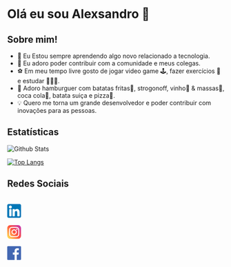 # Olá eu sou Alexsandro 👋

## Sobre mim!

-  🚀 Eu Estou sempre aprendendo algo novo relacionado a tecnologia.
-  🌱 Eu adoro poder contribuir com a comunidade e meus colegas. 
-  ⚽ Em meu tempo livre gosto de jogar video game 🕹️, fazer exercícios 💪 e estudar 🧑🏻‍🏫.
-  🍔 Adoro hamburguer com batatas fritas🍟, strogonoff, vinho🍷 & massas🍝, coca cola🥤, batata suiça e pizza🍕.
-  💡 Quero me torna um grande desenvolvedor e poder contribuir com inovações para as pessoas.

<!-- ## Tecnologias e Ferramentas -->

## Estatísticas

![Github Stats](https://github-readme-stats.vercel.app/api?username=alexaugusto23&show_icons=true&theme=vue)

[![Top Langs](https://github-readme-stats.vercel.app/api/top-langs/?username=alexaugusto23&langs_count=20)](https://github.com/alexaugusto23/github-readme-stats)

## Redes Sociais
<br>
<div style="display:block">
  <a href="https://www.linkedin.com/in/alexsandroaugusto/ " target="_blank"><img style="margin-left: 100;" src="https://github.com/alexaugusto23/alexaugusto23/blob/main/imgs/linkedin.png"></a>

  <a href="https://www.instagram.com/alexsandroaugustoignacio/ " target="_blank"><img style="margin-left: 100;" src="https://github.com/alexaugusto23/alexaugusto23/blob/main/imgs/instagram.png"></a>

  <a href="https://www.facebook.com/alexsandroaugusto.ignacio " target="_blank"><img style="margin-left: 100;" src="https://github.com/alexaugusto23/alexaugusto23/blob/main/imgs/facebook.png"></a>
</div>